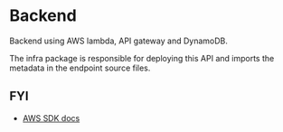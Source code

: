 # Backend

Backend using AWS lambda, API gateway and DynamoDB.

The infra package is responsible for deploying this API and imports the metadata in the endpoint source files.

## FYI

- [AWS SDK docs](https://docs.aws.amazon.com/AWSJavaScriptSDK/v3/latest/introduction/)
